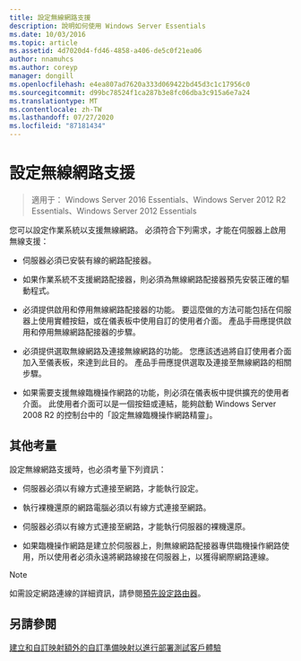 ```yaml
---
title: 設定無線網路支援
description: 說明如何使用 Windows Server Essentials
ms.date: 10/03/2016
ms.topic: article
ms.assetid: 4d7020d4-fd46-4858-a406-de5c0f21ea06
author: nnamuhcs
ms.author: coreyp
manager: dongill
ms.openlocfilehash: e4ea807ad7620a333d069422bd45d3c1c17956c0
ms.sourcegitcommit: d99bc78524f1ca287b3e8fc06dba3c915a6e7a24
ms.translationtype: MT
ms.contentlocale: zh-TW
ms.lasthandoff: 07/27/2020
ms.locfileid: "87181434"
---
```

# <a name="configure-support-for-a-wireless-network"></a>設定無線網路支援

>適用于： Windows Server 2016 Essentials、Windows Server 2012 R2 Essentials、Windows Server 2012 Essentials

您可以設定作業系統以支援無線網路。 必須符合下列需求，才能在伺服器上啟用無線支援：

-   伺服器必須已安裝有線的網路配接器。

-   如果作業系統不支援網路配接器，則必須為無線網路配接器預先安裝正確的驅動程式。

-   必須提供啟用和停用無線網路配接器的功能。 要這麼做的方法可能包括在伺服器上使用實體按鈕，或在儀表板中使用自訂的使用者介面。 產品手冊應提供啟用和停用無線網路配接器的步驟。

-   必須提供選取無線網路及連接無線網路的功能。 您應該透過將自訂使用者介面加入至儀表板，來達到此目的。 產品手冊應提供選取及連接至無線網路的相關步驟。

-   如果需要支援無線臨機操作網路的功能，則必須在儀表板中提供擴充的使用者介面。 此使用者介面可以是一個按鈕或連結，能夠啟動 Windows Server 2008 R2 的控制台中的「設定無線臨機操作網路精靈」。

## <a name="additional-considerations"></a>其他考量
 設定無線網路支援時，也必須考量下列資訊：

-   伺服器必須以有線方式連接至網路，才能執行設定。

-   執行裸機還原的網路電腦必須以有線方式連接至網路。

-   伺服器必須以有線方式連接至網路，才能執行伺服器的裸機還原。

-   如果臨機操作網路是建立於伺服器上，則無線網路配接器專供臨機操作網路使用，所以使用者必須永遠將網路線接在伺服器上，以獲得網際網路連線。

> [!NOTE]
>  如需設定網路連線的詳細資訊，請參閱[預先設定路由器](Preconfiguring-a-Router.md)。

## <a name="see-also"></a>另請參閱
 [建立和自訂映射額外的](Creating-and-Customizing-the-Image.md)[自訂](Additional-Customizations.md)[準備映射以進行部署](Preparing-the-Image-for-Deployment.md)[測試客戶體驗](Testing-the-Customer-Experience.md)